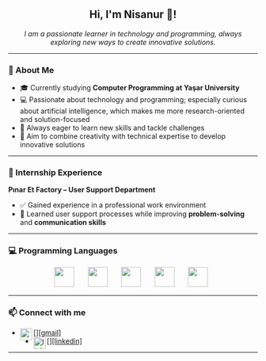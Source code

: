 <h2 align="center">Hi, I'm Nisanur 👋!</h2>
<p align="center"><i>I am a passionate learner in technology and programming, always exploring new ways to create innovative solutions.</i></p>


---

### 🌟 About Me
- 🎓 Currently studying **Computer Programming at Yaşar University**
- 💻 Passionate about technology and programming; especially curious about artificial intelligence, which makes me more research-oriented and solution-focused
- 🚀 Always eager to learn new skills and tackle challenges
- 🎨 Aim to combine creativity with technical expertise to develop innovative solutions

---

### 🏢 Internship Experience
**Pınar Et Factory – User Support Department**  
- ✅ Gained experience in a professional work environment  
- 💬 Learned user support processes while improving **problem-solving** and **communication skills**

---

### 💻 Programming Languages
<p align="center">
  <img src="https://cdn.jsdelivr.net/gh/devicons/devicon/icons/python/python-original.svg" width="40" />&nbsp;&nbsp;&nbsp;&nbsp;&nbsp;&nbsp;
  <img src="https://cdn.jsdelivr.net/gh/devicons/devicon/icons/csharp/csharp-original.svg" width="40" />&nbsp;&nbsp;&nbsp;&nbsp;&nbsp;&nbsp;
  <img src="https://cdn.jsdelivr.net/gh/devicons/devicon/icons/html5/html5-original.svg" width="40" />&nbsp;&nbsp;&nbsp;&nbsp;&nbsp;&nbsp;
  <img src="https://cdn.jsdelivr.net/gh/devicons/devicon/icons/css3/css3-original.svg" width="40" />&nbsp;&nbsp;&nbsp;&nbsp;&nbsp;&nbsp;
  <img src="https://cdn.jsdelivr.net/gh/devicons/devicon/icons/javascript/javascript-original.svg" width="40" />&nbsp;&nbsp;
</p>

---

### 📫 Connect with me
- <a href="mailto:025nisanur@gmail.com">
    [<img align="left" height="24" width="24" src="https://cdn.jsdelivr.net/npm/simple-icons@v4/icons/gmail.svg" />][gmail]
  </a>
- <a href="https://www.linkedin.com/in/nisanur-t%C3%BCrkmen-b836aa305/">
    [<img align="left" alt="linkedin | LinkedIn" width="24px" src="https://raw.githubusercontent.com/peterthehan/peterthehan/master/assets/linkedin.svg" />][linkedin]
  </a>

---
